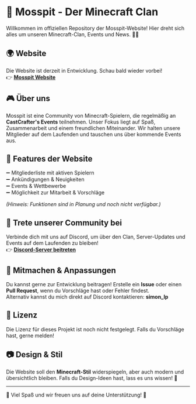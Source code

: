 # 🌿 Mosspit - Der Minecraft Clan

Willkommen im offiziellen Repository der Mosspit-Website! Hier dreht sich alles um unseren Minecraft-Clan, Events und News. 🏰💚

## 🌍 Website
Die Website ist derzeit in Entwicklung. Schau bald wieder vorbei!  
👉 **[Mosspit Website](https://mosspit.netlify.app)**

## 🎮 Über uns
Mosspit ist eine Community von Minecraft-Spielern, die regelmäßig an **CastCrafter's Events** teilnehmen. Unser Fokus liegt auf Spaß, Zusammenarbeit und einem freundlichen Miteinander. Wir halten unsere Mitglieder auf dem Laufenden und tauschen uns über kommende Events aus.

## 📌 Features der Website
➖ Mitgliederliste mit aktiven Spielern  
➖ Ankündigungen & Neuigkeiten  
➖ Events & Wettbewerbe  
➖ Möglichkeit zur Mitarbeit & Vorschläge  

*(Hinweis: Funktionen sind in Planung und noch nicht verfügbar.)*

## 💬 Trete unserer Community bei
Verbinde dich mit uns auf Discord, um über den Clan, Server-Updates und Events auf dem Laufenden zu bleiben!  
👉 **[Discord-Server beitreten](https://discord.gg/JpqFfeCd6W)**

## 🔧 Mitmachen & Anpassungen
Du kannst gerne zur Entwicklung beitragen! Erstelle ein **Issue** oder einen **Pull Request**, wenn du Vorschläge hast oder Fehler findest.  
Alternativ kannst du mich direkt auf Discord kontaktieren: **simon_lp**

## 📜 Lizenz
Die Lizenz für dieses Projekt ist noch nicht festgelegt. Falls du Vorschläge hast, gerne melden!

## 📷 Design & Stil
Die Website soll den **Minecraft-Stil** widerspiegeln, aber auch modern und übersichtlich bleiben. Falls du Design-Ideen hast, lass es uns wissen! 🎨

---

💚 Viel Spaß und wir freuen uns auf deine Unterstützung! 🚀
